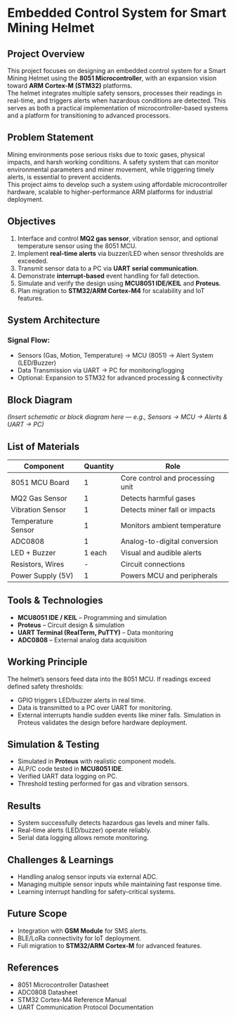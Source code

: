 # Embedded Control System for Smart Mining Helmet
## Project Overview
This project focuses on designing an embedded control system for a Smart Mining Helmet using the **8051 Microcontroller**, with an expansion vision toward **ARM Cortex-M (STM32)** platforms.  
The helmet integrates multiple safety sensors, processes their readings in real-time, and triggers alerts when hazardous conditions are detected. This serves as both a practical implementation of microcontroller-based systems and a platform for transitioning to advanced processors.

## Problem Statement
Mining environments pose serious risks due to toxic gases, physical impacts, and harsh working conditions. A safety system that can monitor environmental parameters and miner movement, while triggering timely alerts, is essential to prevent accidents.  
This project aims to develop such a system using affordable microcontroller hardware, scalable to higher-performance ARM platforms for industrial deployment.

## Objectives
1. Interface and control **MQ2 gas sensor**, vibration sensor, and optional temperature sensor using the 8051 MCU.
2. Implement **real-time alerts** via buzzer/LED when sensor thresholds are exceeded.
3. Transmit sensor data to a PC via **UART serial communication**.
4. Demonstrate **interrupt-based** event handling for fall detection.
5. Simulate and verify the design using **MCU8051 IDE/KEIL** and **Proteus**.
6. Plan migration to **STM32/ARM Cortex-M4** for scalability and IoT features.

## System Architecture
### Signal Flow:
* Sensors (Gas, Motion, Temperature) → MCU (8051) → Alert System (LED/Buzzer)  
* Data Transmission via UART → PC for monitoring/logging  
* Optional: Expansion to STM32 for advanced processing & connectivity

## Block Diagram
*(Insert schematic or block diagram here — e.g., Sensors → MCU → Alerts & UART → PC)*

## List of Materials
| Component           | Quantity | Role                                   |
| ------------------- | -------- | -------------------------------------- |
| 8051 MCU Board      | 1        | Core control and processing unit       |
| MQ2 Gas Sensor      | 1        | Detects harmful gases                  |
| Vibration Sensor    | 1        | Detects miner fall or impacts          |
| Temperature Sensor  | 1        | Monitors ambient temperature           |
| ADC0808             | 1        | Analog-to-digital conversion           |
| LED + Buzzer        | 1 each   | Visual and audible alerts              |
| Resistors, Wires    | -        | Circuit connections                    |
| Power Supply (5V)   | 1        | Powers MCU and peripherals             |

## Tools & Technologies
* **MCU8051 IDE / KEIL** – Programming and simulation
* **Proteus** – Circuit design & simulation
* **UART Terminal (RealTerm, PuTTY)** – Data monitoring
* **ADC0808** – External analog data acquisition

## Working Principle
The helmet’s sensors feed data into the 8051 MCU. If readings exceed defined safety thresholds:
* GPIO triggers LED/buzzer alerts in real time.
* Data is transmitted to a PC over UART for monitoring.
* External interrupts handle sudden events like miner falls.
Simulation in Proteus validates the design before hardware deployment.

## Simulation & Testing
* Simulated in **Proteus** with realistic component models.
* ALP/C code tested in **MCU8051 IDE**.
* Verified UART data logging on PC.
* Threshold testing performed for gas and vibration sensors.

## Results
* System successfully detects hazardous gas levels and miner falls.
* Real-time alerts (LED/buzzer) operate reliably.
* Serial data logging allows remote monitoring.

## Challenges & Learnings
* Handling analog sensor inputs via external ADC.
* Managing multiple sensor inputs while maintaining fast response time.
* Learning interrupt handling for safety-critical systems.

## Future Scope
* Integration with **GSM Module** for SMS alerts.
* BLE/LoRa connectivity for IoT deployment.
* Full migration to **STM32/ARM Cortex-M** for advanced features.

## References
* 8051 Microcontroller Datasheet
* ADC0808 Datasheet
* STM32 Cortex-M4 Reference Manual
* UART Communication Protocol Documentation
